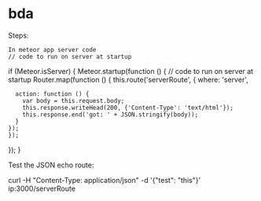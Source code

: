 bda
===

Steps:

    In meteor app server code
    // code to run on server at startup


if (Meteor.isServer) {
  Meteor.startup(function () {
    // code to run on server at startup
    Router.map(function () {
    this.route('serverRoute', {
      where: 'server',

      action: function () {
        var body = this.request.body;
        this.response.writeHead(200, {'Content-Type': 'text/html'});
        this.response.end('got: ' + JSON.stringify(body));      
      }
    });
    });
  });
}

Test the JSON echo route:

curl -H "Content-Type: application/json" -d '{"test": "this"}' ip:3000/serverRoute

